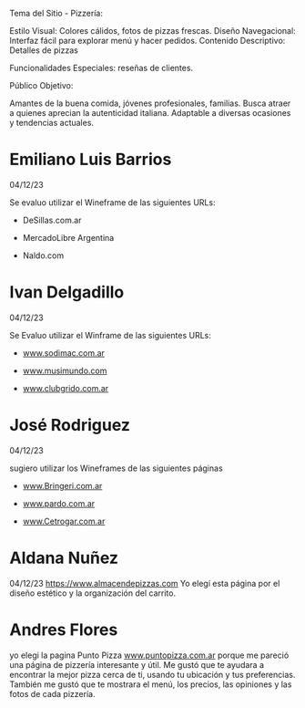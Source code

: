 Tema del Sitio - Pizzería:

Estilo Visual: Colores cálidos, fotos de pizzas frescas.
Diseño Navegacional: Interfaz fácil para explorar menú y hacer pedidos.
Contenido Descriptivo: Detalles de pizzas

Funcionalidades Especiales:  reseñas de clientes.

Público Objetivo:

Amantes de la buena comida, jóvenes profesionales, familias.
Busca atraer a quienes aprecian la autenticidad italiana.
Adaptable a diversas ocasiones y tendencias actuales.



# Emiliano Luis Barrios 
04/12/23

Se evaluo utilizar el Wineframe de las siguientes URLs:

* DeSillas.com.ar 

* MercadoLibre Argentina 

* Naldo.com

# Ivan Delgadillo
04/12/23

Se Evaluo utilizar el Winframe de las siguientes URLs:

* www.sodimac.com.ar

* www.musimundo.com

* www.clubgrido.com.ar

# José Rodriguez
04/12/23

sugiero  utilizar los Wineframes de las siguientes páginas

* www.Bringeri.com.ar 

* www.pardo.com.ar

* www.Cetrogar.com.ar







# Aldana Nuñez 
04/12/23
https://www.almacendepizzas.com
Yo elegí esta página por el diseño estético y la organización del carrito.


# Andres Flores 

yo elegi la pagina Punto Pizza www.puntopizza.com.ar porque me pareció una página de pizzería interesante y útil. Me gustó que te ayudara a encontrar la mejor pizza cerca de ti, usando tu ubicación y tus preferencias. También me gustó que te mostrara el menú, los precios, las opiniones y las fotos de cada pizzería. 
